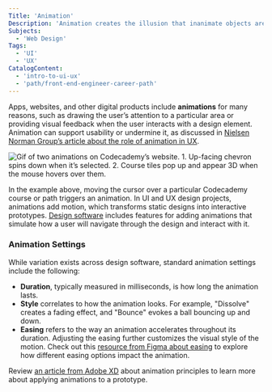```yaml
---
Title: 'Animation'
Description: 'Animation creates the illusion that inanimate objects are moving.'
Subjects:
  - 'Web Design'
Tags:
  - 'UI'
  - 'UX'
CatalogContent:
  - 'intro-to-ui-ux'
  - 'path/front-end-engineer-career-path'
---
```


Apps, websites, and other digital products include **animations** for many reasons, such as drawing the user’s attention to a particular area or providing visual feedback when the user interacts with a design element. Animation can support usability or undermine it, as discussed in [Nielsen Norman Group’s article about the role of animation in UX](https://www.nngroup.com/articles/animation-purpose-ux/).

![Gif of two animations on Codecademy’s website. 1. Up-facing chevron spins down when it’s selected. 2. Course tiles pop up and appear 3D when the mouse hovers over them.](https://static-assets.codecademy.com/Courses/intro-to-ui-and-ux/docs/Animations.gif)

In the example above, moving the cursor over a particular Codecademy course or path triggers an animation. In UI and UX design projects, animations add motion, which transforms static designs into interactive prototypes. [Design software](https://www.codecademy.com/resources/docs/uiux/design-software) includes features for adding animations that simulate how a user will navigate through the design and interact with it.

### Animation Settings

While variation exists across design software, standard animation settings include the following:

- **Duration**, typically measured in milliseconds, is how long the animation lasts.
- **Style** correlates to how the animation looks. For example, "Dissolve" creates a fading effect, and "Bounce" evokes a ball bouncing up and down.
- **Easing** refers to the way an animation accelerates throughout its duration. Adjusting the easing further customizes the visual style of the motion. Check out this [resource from Figma about easing](https://help.figma.com/hc/en-us/articles/360051748654/) to explore how different easing options impact the animation.

Review [an article from Adobe XD](https://xd.adobe.com/ideas/principles/human-computer-interaction/animation-principles-for-ux-designers/) about animation principles to learn more about applying animations to a prototype.
